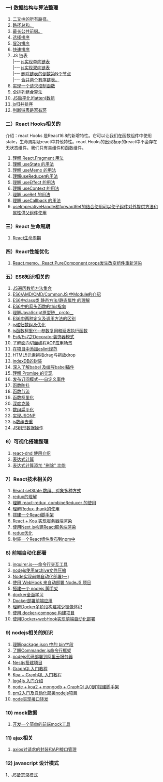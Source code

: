 

### 一) 数据结构与算法整理

1. <a href="./path.md">二叉树的所有路径。</a> <br/>
2. <a href="./total.md">路径总和。</a> <br/>
3. <a href="./longest_common_prefix.md">最长公共前缀。</a> <br/>
4. <a href="./selection_sort.md">选择排序</a> <br/>
5. <a href="./bubble_sort.md">冒泡排序</a> <br/>
6. <a href="./fast_sort.md">快速排序</a> <br/>
7. <div>JS 链表</div>
      |--- <a href="./single-link.md">js实现单向链表</a> <br/>
      |--- <a href="./double-link.md">js实现双向链表</a> <br/>
      |--- <a href="./remove_node.md">删除链表的倒数第N个节点</a> <br/>
      |--- <a href="">合并两个有序链表。</a> <br/>
8. <a href="./request.md">实现一个请求控制函数</a>
9. <a href="./arrangement.md">全排列组合算法</a>
10. <a href="./flatten.md">JS扁平化(flatten)数组</a>
11. <a href="./mergeSort.md">js归并排序</a>
12. <a href="./hasCycle.md">判断链表是否有环</a>

### 二）React Hooks相关的

介绍：react Hooks 是React16.8的新增特性。它可以让我们在函数组件中使用state，生命周期及react中其他特性。react Hooks的出现标示的react中不会存在无状态组件。我们只有类组件和函数组件。
  1. <a href="./hooks/Fragment.md" target="_blank">理解 React.Fragment 用法</a> <br />
  2. <a href="./hooks/useState.md" target="_blank">理解 useState 的用法 </a><br />
  3. <a href="./hooks/useMemo.md" target="_blank">理解 useMemo 的用法 </a><br />
  4. <a href="./hooks/useReducer.md" target="_blank">理解useReducer的用法</a><br />
  5. <a href="./hooks/useEffect.md" target="_blank">理解 useEffect 的用法</a><br />
  6. <a href="./hooks/useContext.md" target="_blank">理解 useContext 的用法</a> <br />
  7. <a href="./hooks/useRef.md" target="_blank">理解 useRef 的用法</a><br />
  8. <a href="./hooks/useCallback.md" target="_blank">理解 useCallback 的用法</a><br />
  9. <a href="./hooks/forwardRef.md" target="_blank">useImperativeHandle和forwardRef的结合使用可以使子组件对外提供方法和属性供父组件使用</a>

### 三）React 生命周期

1. <a href="./lifecycle/lifecycle.md" target="_blank">React生命周期</a> <br />

### 四）React性能优化
1. <a href="./performance/memo.md" target="_blank">React.memo、React.PureComponent props发生改变组件重新渲染</a>

### 五）ES6知识相关的
1. <a href="./es6/each.md" target="_blank">JS遍历数组方法集合</a>
2. <a href="./es6/module.md">ES6/AMD/CMD/CommonJS 中Module的介绍</a>
3. <a href="./es6/class.md">ES6中class类 静态方法/静态属性 的理解</a>
4. <a href="./es6/arrow.md">ES6中的箭头函数的this指向</a>
5. <a href="./es6/proto.md">理解JavaScript原型链__proto__</a>
6. <a href="./es6/method.md">ES6中两种定义及调用方法的区别</a>
7. <a href="./es6/loop.md">js递归数组及优化</a>
8. <a href="./es6/curry.md">js函数柯里化--参数复用和延迟执行函数</a>
9. <a href="./es6/decorator.md">Es6/Es7之Decorator装饰器模式</a>
10. <a href="./es6/aop.md">了解面向切面编程AOP应用场景</a>
11. <a href="./es6/eslint.md">在项目中添加eslint规范</a>
12. <a href="./es6/drop.md">HTML5元素拖拽drag与拖放drop</a>
13. <a href="./es6/indexDB.md">indexDB的封装</a>
14. <a href="./babel/babelCode.md">深入了解babel 及编写babel插件</a>
15. <a href="./es6/promise.md">理解 Promise 的实现</a>
16. <a href="./learn/customEvent.md">发布订阅模式---自定义事件</a>
17. <a href="./learn/debounce.md">函数防抖</a>
18. <a href="./learn/throttle.md">函数节流</a>
19. <a href="./learn/curry.md">函数柯里化</a>
20. <a href="./learn/deepClone.md">深度克隆</a>
21. <a href="./learn/flatten.md">数组扁平化</a>
22. <a href="./learn/jsonp.md">实现JSONP</a>
23. <a href="./learn/unique.md">js数组去重</a>
24. <a href="./learn/ztreeData.md">JS树形数据操作</a>

### 6）可视化搭建整理
1. <a href="./visual/react-dnd.md">react-dnd 使用介绍</a>
2. <a href="./visual/expression.md">表达式计算</a>
3. <a href="./visual/express-config-remove.md">表达式计算添加 "删除" 功能</a>

### 7）React技术相关的

1. <a href="./react/objAndArray.md" target="_blank">React setState 数组、对象多种方式</a>
2. <a href="./react/redux.md">redux的理解</a>
3. <a href="./react/redux1.md">理解 react-redux, combineReducer 的使用</a>
4. <a href="./react/redux2.md">理解Redux-thunk的使用</a>
5. <a href="./react/reactStaging.md">搭建一个React脚手架</a>
6. <a href="./react/ssr.md">React + Koa 实现服务器端渲染</a>
7. <a href="./react/next.md">使用Next.js构建React服务端渲染</a>
8. <a href="./react/redux3.md">redux优化</a>
9. <a href="https://github.com/kongzhi0707/react-npm-plugin-demo">封装一个React组件发布到npm中</a>

### 8) 前端自动化部署

1. <a href="./autoDeployment/inquirer.md">inquirer.js---命令行交互工具</a>
2. <a href="./autoDeployment/archive.md">nodejs使用archive文件压缩</a>
3. <a href="./autoDeployment/autoDeploy1.md"> Node实现前端自动化部署(一)</a>
4. <a href="./autoDeployment/autoDeploy2.md">使用 WebHook 来自动部署 NodeJS 项目</a>
5. <a href="./autoDeployment/frame.md">搭建一个 nodejs 脚手架</a>
6. <a href="./autoDeployment/docker.md">docker全面学习</a>
7. <a href="./autoDeployment/dockerCompose.md">Docker部署前端应用</a>
8. <a href="./autoDeployment/multi.md">理解Docker多阶段构建减少镜像体积</a>
9. <a href="./autoDeployment/compose.md">使用 docker-compose 构建项目</a>
10. <a href="./autoDeployment/autoDocker.md">使用Docker+webHook实现前端自动化部署</a>

### 9) nodejs相关的知识

1. <a href="./node/bin.md">理解package.json 中的 bin字段</a>
2. <a href="./node/commander.md">了解Commander.js命令行框架</a>
3. <a href="./node/nodeDeploy.md">nodejs代码部署到阿里云服务器</a>
4. <a href="./node/nestjs.md">Nestjs搭建项目</a>
5. <a href="./node/graphql.md">GraphQL入门教程</a>
6. <a href="./node/graphqlKoa.md">Koa + GraphQL 入门教程</a>
7. <a href="./node/log4js.md">log4js 入门介绍</a>
8. <a href="./node/nodeStaging.md">node + koa2 + mongodb + GraphQl 从0到1搭建脚手架</a>
9. <a href="./node/pm2.md">pm2入门及自动化部署nodejs项目</a>
10. <a href="./node/interface.md">node实现接口转发</a>

### 10) mock数据

1. <a href="./mock/mock.md">开发一个简单的前端mock工具</a>

### 11) ajax相关

1. <a href="./ajax/axios.md">axios对请求的封装和API接口管理</a>

### 12) javascript 设计模式

1、<a href="./mode/memento.md">JS备忘录模式</a>


